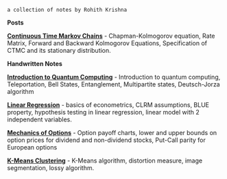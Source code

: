 `a collection of notes by Rohith Krishna`



**Posts**

**[Continuous Time Markov Chains](./html/2021-02-16-ctmc-lecture-notes.html)** - Chapman-Kolmogorov equation, Rate Matrix, Forward and Backward Kolmogorov Equations, Specification of CTMC and its stationary distribution. 



**Handwritten Notes**

**[Introduction to Quantum Computing](./pdf/2020-07-20-quantum-computing-qiskit-lecture.pdf)** - Introduction to quantum computing, Teleportation, Bell States, Entanglement, Multipartite states, Deutsch-Jorza algorithm 

**[Linear Regression](./pdf/2020-10-30-linear-regression-econometrics-basics.pdf)** - basics of econometrics, CLRM assumptions, BLUE property, hypothesis testing in linear regression, linear model with 2 independent variables.

**[Mechanics of Options](./pdf/2020-10-09-mechanics-of-options.pdf)** - Option payoff charts, lower and upper bounds on option prices for dividend and non-dividend stocks, Put-Call parity for European options

**[K-Means Clustering](./pdf/2020-09-29-kmeans-clustering/pdf)** - K-Means algorithm, distortion measure, image segmentation, lossy algorithm.

 


